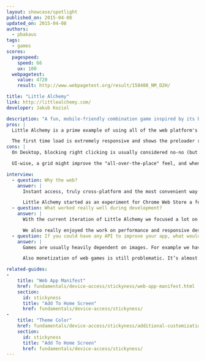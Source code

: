 ```yaml
---
layout: showcase/spotlight
published_on: 2015-04-08
updated_on: 2015-04-08
authors:
  - pbakaus
tags: 
  - games
scores:
  pagespeed:
    speed: 66
    ux: 100
  webpagetest:
    value: 4720
    result: http://www.webpagetest.org/result/150408_NM_D2H/

title: "Little Alchemy"
link: http://littlealchemy.com/
developer: Jakub Koziol

description: "A fun, mobile-friendly combination game inspired by its bigger brother Alchemy."
pros: |
  Little Alchemy is a prime example of using all of the web platform's latest abilities to its full advantage. It uses the [web app manifest](/web/fundamentals/device-access/stickyness/web-app-manifest.html) to launch fullscreen when installed and blends in with Android with the help of [theme-color](/web/fundamentals/device-access/stickyness/additional-customizations.html).

  The first time load is extremely responsive and shows the preloader right away. In addition, it can be played entirely offline through its use of AppCache. Well done.
cons: |
  On Desktop, blocking right clicking is usually considered no-no (but it allowed me to find the secret cheat code by mistyping the Chrome DevTools shortcut :)). Not a terribly big deal for a game though.

  UI-wise, a grid might improve the "all-over-the-place" feel, and when dragging elements on mobile, shifting them slightly to the top so that you can see what you're moving below your finger could improve visibility.

interview:
  - question: Why the web?
    answer: |
      Instant access, truly cross-platform and the most convenient way of sharing on top of that. If that doesn’t sound good I don’t know what does.

      Little Alchemy started as an experiment for Chrome Web Store a few years back. Over time we expanded to other platforms but the web version remains our main focus. Right now all of our native apps are directly based on the web app. It cuts a lot of work and streamlines the process of updating the game, which is incredibly important for a tiny team like ours.
  - question: What worked really well during development?
    answer: |
      With the current iteration of Little Alchemy we focused a lot on the mobile web. During the development we worked with many physical devices and remote Chrome DevTools helped us to significantly speed up the process.

      We also really enjoyed the work on performance and responsive design. Current set of tools in Chrome allows for very efficient work on these aspects of the app. 
  - question: If you could have any API to improve your app, what would it be?
    answer: |
      Games are usually heavily dependent on images. For example we have a library of over 500 images that need to be scalable and for the optimal experience they should be loaded before the player starts the game. It requires different logic than your typical web app where you can lazy load and use atlases. Having a way to deal with that in an efficient way would save us a lot of work and would make for a better experience for our players.

      Also monetization of web games is still problematic. It’s almost impossible to implement payments without going straight into free to play and there aren’t many elegant ways to support HTML5 games with ads. It’s an issue that informs the types and quality of games on the web platform.

related-guides:
-
    title: "Web App Manifest"
    href: fundamentals/device-access/stickyness/web-app-manifest.html
    section:
      id: stickyness
      title: "Add To Home Screen"
      href: fundamentals/device-access/stickyness/
-
    title: "Theme Color"
    href: fundamentals/device-access/stickyness/additional-customizations.html
    section:
      id: stickyness
      title: "Add To Home Screen"
      href: fundamentals/device-access/stickyness/
---
```

